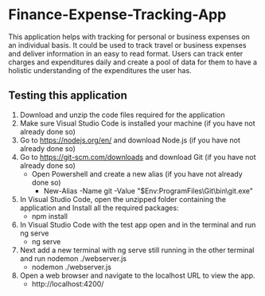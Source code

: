 # Finance-Expense-Tracking-App
This application helps with tracking for personal or business expenses on an individual basis. It could be used to track travel or business expenses and deliver information in an easy to read format. Users can track enter charges and expenditures daily and create a pool of data for them to have a holistic understanding of the expenditures the user has.
## Testing this application
1.	Download and unzip the code files required for the application
2.	Make sure Visual Studio Code is installed your machine (if you have not already done so)
3.	Go to https://nodejs.org/en/ and download Node.js (if you have not already done so)
4.	Go to https://git-scm.com/downloads and download Git (if you have not already done so)
    - Open Powershell and create a new alias (if you have not already done so)
        - New-Alias -Name git -Value "$Env:ProgramFiles\Git\bin\git.exe"
5.	In Visual Studio Code, open the unzipped folder containing the application and Install all the required packages:
    - npm install
6.	In Visual Studio Code with the test app open and in the terminal and run ng serve
    - ng serve
7.	Next add a new terminal with ng serve still running in the other terminal and run nodemon ./webserver.js
    - nodemon ./webserver.js
8.	Open a web browser and navigate to the localhost URL to view the app.
    - http://localhost:4200/

